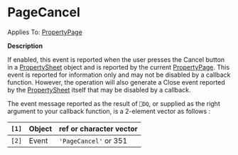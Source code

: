 




<h1 class="heading"><span class="name">PageCancel</span></h1>

Applies To: [PropertyPage](./propertypage.md)


**Description**


If enabled, this event is reported when the user presses the Cancel button in a [PropertySheet](./propertysheet.md) object and is reported by the current [PropertyPage](./propertypage.md). This event is reported for information only and may not be disabled by a callback function. However, the operation will also generate a Close event reported by the [PropertySheet](./propertysheet.md) itself that may be disabled by a callback.


The event message reported as the result of `⎕DQ`, or supplied as the right argument to your callback function, is a 2-element vector as follows :


| `[1]` | Object | ref or character vector |
| --- | --- | ---  |
| `[2]` | Event | `'PageCancel'` or 351 |



